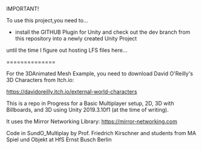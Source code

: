 IMPORTANT!

To use this project,you need to...


* install the GITHUB Plugin for Unity and check out the dev branch from this repository into a newly created Unity Project


until the time I figure out hosting LFS files here...

==============

For the 3DAnimated Mesh Example, you need to download David O'Reilly's 3D Characters from Itch.io:


https://davidoreilly.itch.io/external-world-characters

This is a repo in Progress for a Basic Multiplayer setup, 2D, 3D with Billboards, and 3D
using Unity 2019.3.10f1 (at the time of writing).          

It uses the Mirror Networking Library: https://mirror-networking.com

Code in SundO_Multiplay by Prof. Friedrich Kirschner and students
from MA Spiel und Objekt at HfS Ernst Busch Berlin
